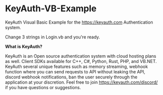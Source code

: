 # KeyAuth-VB-Example
KeyAuth Visual Basic Example for the https://keyauth.com Authentication system.

Change 3 strings in Login.vb and you're ready.

**What is KeyAuth?**

KeyAuth is an Open source authentication system with cloud hosting plans as well. Client SDKs available for C++, C#, Python, Rust, PHP, and VB.NET. KeyAuth several unique features such as memory streaming, webhook function where you can send requests to API without leaking the API, discord webhook notifications, ban the user securely through the application at your discretion. Feel free to join https://keyauth.com/discord/ if you have questions or suggestions.
